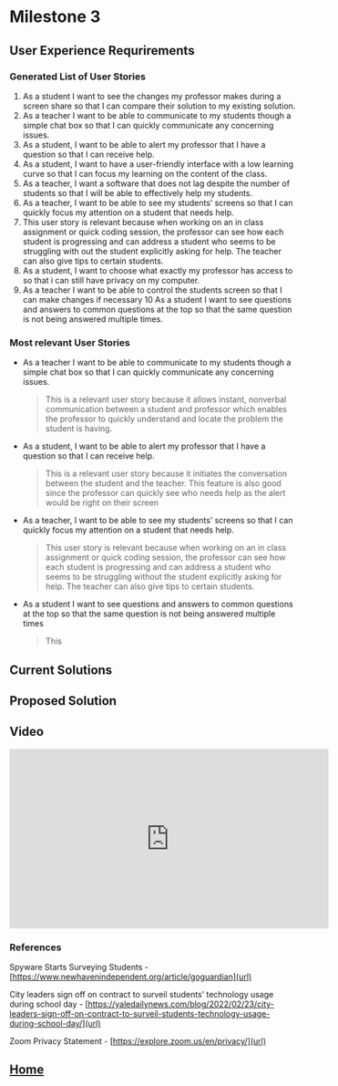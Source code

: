 # Milestone 3

## User Experience Requrirements

### Generated List of User Stories

1. As a student I want to see the changes my professor makes during a screen share so that I can compare their solution to my existing solution.
2. As a teacher I want to be able to communicate to my students though a simple chat box so that I can quickly communicate any concerning issues.
3. As a student, I want to be able to alert my professor that I have a question so that I can receive help.
4. As a student, I want to have a user-friendly interface with a low learning curve so that I can focus my learning on the content of the class.
5. As a teacher, I want a software that does not lag despite the number of students so that I will be able to effectively help my students.
6. As a teacher, I want to be able to see my students’ screens so that I can quickly focus my attention on a student that needs help.
7. This user story is relevant because when working on an in class assignment or quick coding session, the professor can see how each student is progressing and can address a student who seems to be struggling with out the student explicitly asking for help. The teacher can also give tips to certain students. 
8. As a student, I want to choose what exactly my professor has access to so that i can still have privacy on my computer.
9. As a teacher I want to be able to control the students screen so that I can make changes if necessary
10 As a student I want to see questions and answers to common questions at the top so that the same question is not being answered multiple times.

### Most relevant User Stories

* As a teacher I want to be able to communicate to my students though a simple chat box so that I can quickly communicate any concerning issues.
    > This is a relevant user story because it allows instant, nonverbal communication between a student and professor which enables the professor to quickly understand and locate the problem the student is having.

* As a student, I want to be able to alert my professor that I have a question so that I can receive help.
    > This is a relevant user story because it initiates the conversation between the student and the teacher. This feature is also good since the professor can quickly see who needs help as the alert would be right on their screen 

* As a teacher, I want to be able to see my students’ screens so that I can quickly focus my attention on a student that needs help.
    > This user story is relevant because when working on an in class assignment or quick coding session, the professor can see how each student is progressing and can address a student who seems to be struggling without the student explicitly asking for help. The teacher can also give tips to certain students. 

* As a student I want to see questions and answers to common questions at the top so that the same question is not being answered multiple times
    > This

## Current Solutions


## Proposed Solution



## Video

<p align="center">
<iframe width="560" height="315" src="https://www.youtube.com/embed/dpbLiE3KPt8" title="YouTube video player" frameborder="0" allow="accelerometer; autoplay; clipboard-write; encrypted-media; gyroscope; picture-in-picture" allowfullscreen></iframe>
</p>


### References
Spyware Starts Surveying Students - [https://www.newhavenindependent.org/article/goguardian](url)

City leaders sign off on contract to surveil students’ technology usage during school day - [https://yaledailynews.com/blog/2022/02/23/city-leaders-sign-off-on-contract-to-surveil-students-technology-usage-during-school-day/](url)

Zoom Privacy Statement - [https://explore.zoom.us/en/privacy/](url)


## [Home](index.md)
